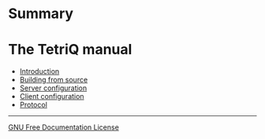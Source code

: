 <!--
SPDX-FileCopyrightText: 2024 The TetriQ authors

SPDX-License-Identifier: GFDL-1.3-or-later
-->

# Summary

# The TetriQ manual

 - [Introduction](./introduction.md)
 - [Building from source](./building.md)
 - [Server configuration](./server_configuration.md)
 - [Client configuration](./client_configuration.md)
 - [Protocol](./protocol.md)

---
[GNU Free Documentation License](./gfdl.md)
